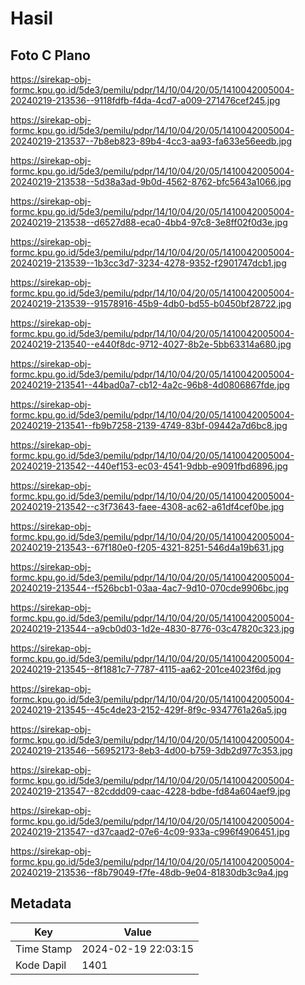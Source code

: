 # Hasil

## Foto C Plano

https://sirekap-obj-formc.kpu.go.id/5de3/pemilu/pdpr/14/10/04/20/05/1410042005004-20240219-213536--9118fdfb-f4da-4cd7-a009-271476cef245.jpg

https://sirekap-obj-formc.kpu.go.id/5de3/pemilu/pdpr/14/10/04/20/05/1410042005004-20240219-213537--7b8eb823-89b4-4cc3-aa93-fa633e56eedb.jpg

https://sirekap-obj-formc.kpu.go.id/5de3/pemilu/pdpr/14/10/04/20/05/1410042005004-20240219-213538--5d38a3ad-9b0d-4562-8762-bfc5643a1066.jpg

https://sirekap-obj-formc.kpu.go.id/5de3/pemilu/pdpr/14/10/04/20/05/1410042005004-20240219-213538--d6527d88-eca0-4bb4-97c8-3e8ff02f0d3e.jpg

https://sirekap-obj-formc.kpu.go.id/5de3/pemilu/pdpr/14/10/04/20/05/1410042005004-20240219-213539--1b3cc3d7-3234-4278-9352-f2901747dcb1.jpg

https://sirekap-obj-formc.kpu.go.id/5de3/pemilu/pdpr/14/10/04/20/05/1410042005004-20240219-213539--91578916-45b9-4db0-bd55-b0450bf28722.jpg

https://sirekap-obj-formc.kpu.go.id/5de3/pemilu/pdpr/14/10/04/20/05/1410042005004-20240219-213540--e440f8dc-9712-4027-8b2e-5bb63314a680.jpg

https://sirekap-obj-formc.kpu.go.id/5de3/pemilu/pdpr/14/10/04/20/05/1410042005004-20240219-213541--44bad0a7-cb12-4a2c-96b8-4d0806867fde.jpg

https://sirekap-obj-formc.kpu.go.id/5de3/pemilu/pdpr/14/10/04/20/05/1410042005004-20240219-213541--fb9b7258-2139-4749-83bf-09442a7d6bc8.jpg

https://sirekap-obj-formc.kpu.go.id/5de3/pemilu/pdpr/14/10/04/20/05/1410042005004-20240219-213542--440ef153-ec03-4541-9dbb-e9091fbd6896.jpg

https://sirekap-obj-formc.kpu.go.id/5de3/pemilu/pdpr/14/10/04/20/05/1410042005004-20240219-213542--c3f73643-faee-4308-ac62-a61df4cef0be.jpg

https://sirekap-obj-formc.kpu.go.id/5de3/pemilu/pdpr/14/10/04/20/05/1410042005004-20240219-213543--67f180e0-f205-4321-8251-546d4a19b631.jpg

https://sirekap-obj-formc.kpu.go.id/5de3/pemilu/pdpr/14/10/04/20/05/1410042005004-20240219-213544--f526bcb1-03aa-4ac7-9d10-070cde9906bc.jpg

https://sirekap-obj-formc.kpu.go.id/5de3/pemilu/pdpr/14/10/04/20/05/1410042005004-20240219-213544--a9cb0d03-1d2e-4830-8776-03c47820c323.jpg

https://sirekap-obj-formc.kpu.go.id/5de3/pemilu/pdpr/14/10/04/20/05/1410042005004-20240219-213545--8f1881c7-7787-4115-aa62-201ce4023f6d.jpg

https://sirekap-obj-formc.kpu.go.id/5de3/pemilu/pdpr/14/10/04/20/05/1410042005004-20240219-213545--45c4de23-2152-429f-8f9c-9347761a26a5.jpg

https://sirekap-obj-formc.kpu.go.id/5de3/pemilu/pdpr/14/10/04/20/05/1410042005004-20240219-213546--56952173-8eb3-4d00-b759-3db2d977c353.jpg

https://sirekap-obj-formc.kpu.go.id/5de3/pemilu/pdpr/14/10/04/20/05/1410042005004-20240219-213547--82cddd09-caac-4228-bdbe-fd84a604aef9.jpg

https://sirekap-obj-formc.kpu.go.id/5de3/pemilu/pdpr/14/10/04/20/05/1410042005004-20240219-213547--d37caad2-07e6-4c09-933a-c996f4906451.jpg

https://sirekap-obj-formc.kpu.go.id/5de3/pemilu/pdpr/14/10/04/20/05/1410042005004-20240219-213536--f8b79049-f7fe-48db-9e04-81830db3c9a4.jpg


## Metadata

| Key        | Value               |
| ---------- | ------------------- |
| Time Stamp | 2024-02-19 22:03:15 |
| Kode Dapil | 1401                |



